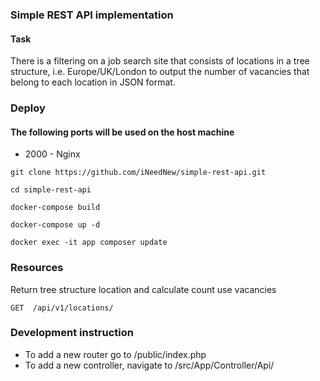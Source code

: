 ### Simple REST API implementation

#### Task

There is a filtering on a job search site that consists of locations in a tree structure, i.e. Europe/UK/London to
output the number of vacancies that belong to each location in JSON format.

### Deploy

#### The following ports will be used on the host machine

* 2000 - Nginx

~~~
git clone https://github.com/iNeedNew/simple-rest-api.git
~~~

~~~
cd simple-rest-api
~~~

~~~
docker-compose build
~~~

~~~
docker-compose up -d
~~~

~~~
docker exec -it app composer update
~~~

### Resources

Return tree structure location and calculate count use vacancies

~~~
GET  /api/v1/locations/
~~~

### Development instruction

* To add a new router go to /public/index.php 
* To add a new controller, navigate to /src/App/Controller/Api/
